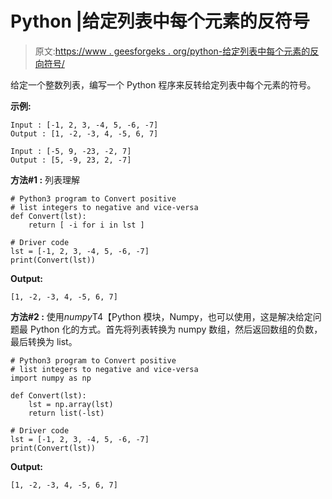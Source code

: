 # Python |给定列表中每个元素的反符号

> 原文:[https://www . geesforgeks . org/python-给定列表中每个元素的反向符号/](https://www.geeksforgeeks.org/python-reverse-sign-of-each-element-in-given-list/)

给定一个整数列表，编写一个 Python 程序来反转给定列表中每个元素的符号。

**示例:**

```
Input : [-1, 2, 3, -4, 5, -6, -7]
Output : [1, -2, -3, 4, -5, 6, 7]

Input : [-5, 9, -23, -2, 7]
Output : [5, -9, 23, 2, -7]

```

**方法#1 :** 列表理解

```
# Python3 program to Convert positive 
# list integers to negative and vice-versa
def Convert(lst):
    return [ -i for i in lst ]

# Driver code
lst = [-1, 2, 3, -4, 5, -6, -7]
print(Convert(lst))
```

**Output:**

```
[1, -2, -3, 4, -5, 6, 7]

```

**方法#2 :** 使用*numpy*T4【Python 模块，Numpy，也可以使用，这是解决给定问题最 Python 化的方式。首先将列表转换为 numpy 数组，然后返回数组的负数，最后转换为 list。

```
# Python3 program to Convert positive 
# list integers to negative and vice-versa
import numpy as np

def Convert(lst):
    lst = np.array(lst)
    return list(-lst)

# Driver code
lst = [-1, 2, 3, -4, 5, -6, -7]
print(Convert(lst))
```

**Output:**

```
[1, -2, -3, 4, -5, 6, 7]

```